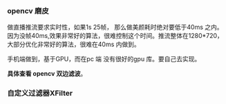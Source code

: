### opencv 磨皮

 

做直播推流要求实时性，如果1s 25帧， 那么做美颜耗时绝对要低于40ms 之内。因为没帧40ms,效果非常好的算法，很难控制这个时间。推流整体在1280*720，大部分优化非常好的算法，很难在40ms 内做到。

手机端做到，基于GPU，而在pc 端 没有很好的gpu 库。要自己去实现。

**具体查看 opencv 双边滤波**。

### 自定义过滤器XFilter 













